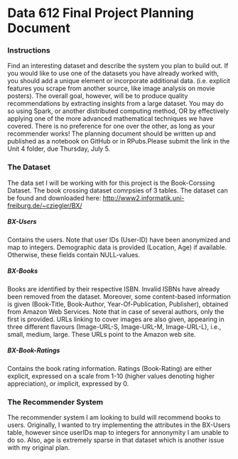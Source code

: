 Data 612 Final Project Planning Document
================

### Instructions

Find an interesting dataset and describe the system you plan to build out. If you would like to use one of the datasets you have already worked with, you should add a unique element or incorporate additional data. (i.e. explicit features you scrape from another source, like image analysis on movie posters). The overall goal, however, will be to produce quality recommendations by extracting insights from a large dataset. You may do so using Spark, or another distributed computing method, OR by effectively applying one of the more advanced mathematical techniques we have covered. There is no preference for one over the other, as long as your recommender works! The planning document should be written up and published as a notebook on GitHub or in RPubs.Please submit the link in the Unit 4 folder, due Thursday, July 5.

### The Dataset

The data set I will be working with for this project is the Book-Corssing Dataset. The book crossing dataset comrpsies of 3 tables. The dataset can be found and downloaded here: <http://www2.informatik.uni-freiburg.de/~cziegler/BX/>

##### BX-Users

Contains the users. Note that user IDs (User-ID) have been anonymized and map to integers. Demographic data is provided (Location, Age) if available. Otherwise, these fields contain NULL-values.

##### BX-Books

Books are identified by their respective ISBN. Invalid ISBNs have already been removed from the dataset. Moreover, some content-based information is given (Book-Title, Book-Author, Year-Of-Publication, Publisher), obtained from Amazon Web Services. Note that in case of several authors, only the first is provided. URLs linking to cover images are also given, appearing in three different flavours (Image-URL-S, Image-URL-M, Image-URL-L), i.e., small, medium, large. These URLs point to the Amazon web site.

##### BX-Book-Ratings

Contains the book rating information. Ratings (Book-Rating) are either explicit, expressed on a scale from 1-10 (higher values denoting higher appreciation), or implicit, expressed by 0.

### The Recommender System

The recommender system I am looking to build will recommend books to users. Originally, I wanted to try implementing the attributes in the BX-Users table, however since userIDs map to integers for annonymity I am unable to do so. Also, age is extremely sparse in that dataset which is another issue with my original plan.
